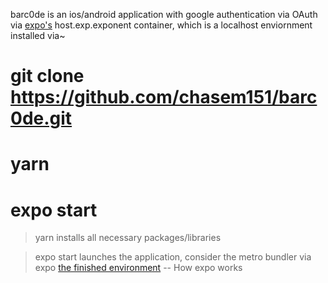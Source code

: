 barc0de is an ios/android application with google authentication via OAuth via [expo's](https://docs.expo.dev/) host.exp.exponent container, which is a localhost enviornment installed via~
# git clone https://github.com/chasem151/barc0de.git
# yarn
# expo start				

> yarn installs all necessary packages/libraries

> expo start launches the application, consider the metro bundler via expo [the finished environment](https://docs.expo.dev/guides/how-expo-works/) -- How expo works
